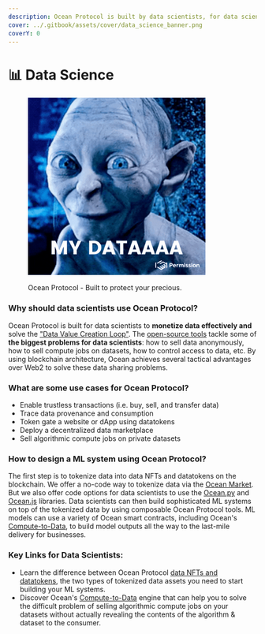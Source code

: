 ```yaml
---
description: Ocean Protocol is built by data scientists, for data scientists.
cover: ../.gitbook/assets/cover/data_science_banner.png
coverY: 0
---
```


# 📊 Data Science

<figure><img src="../.gitbook/assets/gif/my-data.gif" alt="" width="360"><figcaption><p>Ocean Protocol - Built to protect your precious.</p></figcaption></figure>

### Why should data scientists use Ocean Protocol?

Ocean Protocol is built for data scientists to **monetize data effectively and** solve the ["Data Value Creation Loop"](the-data-value-creation-loop.md). The [open-source tools](https://github.com/oceanprotocol) tackle some of **the biggest problems for data scientists**: how to sell data anonymously, how to sell compute jobs on datasets, how to control access to data, etc. By using blockchain architecture, Ocean achieves several tactical advantages over Web2 to solve these data sharing problems.

### What are some use cases for Ocean Protocol?

* Enable trustless transactions (i.e. buy, sell, and transfer data)
* Trace data provenance and consumption
* Token gate a website or dApp using datatokens
* Deploy a decentralized data marketplace
* Sell algorithmic compute jobs on private datasets

### How to design a ML system using Ocean Protocol?

The first step is to tokenize data into data NFTs and datatokens on the blockchain. We offer a no-code way to tokenize data via the [Ocean Market](https://market.oceanprotocol.com). But we also offer code options for data scientists to use the [Ocean.py](../developers/ocean.py/README.md) and [Ocean.js](../developers/ocean.js/README.md) libraries. Data scientists can then build sophisticated ML systems on top of the tokenized data by using composable Ocean Protocol tools. ML models can use a variety of Ocean smart contracts, including Ocean's [Compute-to-Data](../developers/compute-to-data/README.md), to build model outputs all the way to the last-mile delivery for businesses.

### **Key Links for Data Scientists:**

* Learn the difference between Ocean Protocol [data NFTs and datatokens](../developers/contracts/datanft-and-datatoken.md), the two types of tokenized data assets you need to start building your ML systems.
* Discover Ocean's [Compute-to-Data](../developers/compute-to-data/README.md) engine that can help you to solve the difficult problem of selling algorithmic compute jobs on your datasets without actually revealing the contents of the algorithm & dataset to the consumer.
